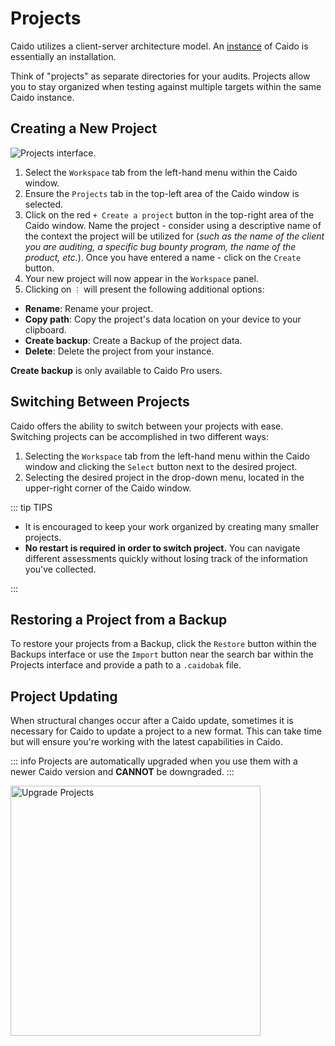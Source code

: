 # Projects

Caido utilizes a client-server architecture model. An [instance](/concepts/essentials/instances.md) of Caido is essentially an installation.

Think of "projects" as separate directories for your audits. Projects allow you to stay organized when testing against multiple targets within the same Caido instance.

## Creating a New Project

<img alt="Projects interface." src="/_images/projects_interface_guides.png">

1. Select the `Workspace` tab from the left-hand menu within the Caido window.
2. Ensure the `Projects` tab in the top-left area of the Caido window is selected.
3. Click on the red `+ Create a project` button in the top-right area of the Caido window. Name the project - consider using a descriptive name of the context the project will be utilized for (_such as the name of the client you are auditing, a specific bug bounty program, the name of the product, etc._). Once you have entered a name - click on the `Create` button.
4. Your new project will now appear in the `Workspace` panel.
5. Clicking on `⋮` will present the following additional options:

- **Rename**: Rename your project.
- **Copy path**: Copy the project's data location on your device to your clipboard.
- **Create backup**: Create a Backup of the project data.
- **Delete**: Delete the project from your instance.

<ProContainer>
<b>Create backup</b> is only available to Caido Pro users.
</ProContainer>

## Switching Between Projects

Caido offers the ability to switch between your projects with ease. Switching projects can be accomplished in two different ways:

1. Selecting the `Workspace` tab from the left-hand menu within the Caido window and clicking the `Select` button next to the desired project.
2. Selecting the desired project in the drop-down menu, located in the upper-right corner of the Caido window.

::: tip TIPS

- It is encouraged to keep your work organized by creating many smaller projects.
- **No restart is required in order to switch project.** You can navigate different assessments quickly without losing track of the information you've collected.

:::

## Restoring a Project from a Backup

To restore your projects from a Backup, click the `Restore` button within the Backups interface or use the `Import` button near the search bar within the Projects interface and provide a path to a `.caidobak` file.

## Project Updating

When structural changes occur after a Caido update, sometimes it is necessary for Caido to update a project to a new format. This can take time but will ensure you're working with the latest capabilities in Caido.

::: info
Projects are automatically upgraded when you use them with a newer Caido version and **CANNOT** be downgraded.
:::

<img width="400" alt="Upgrade Projects" src="/_images/projects_upgrade.png" center>

